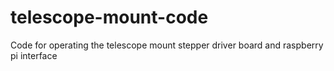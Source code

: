 # telescope-mount-code
Code for operating the telescope mount stepper driver board and raspberry pi interface
